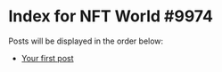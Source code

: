 # Index for NFT World #9974
Posts will be displayed in the order below:

- [Your first post](./001-first.md)

